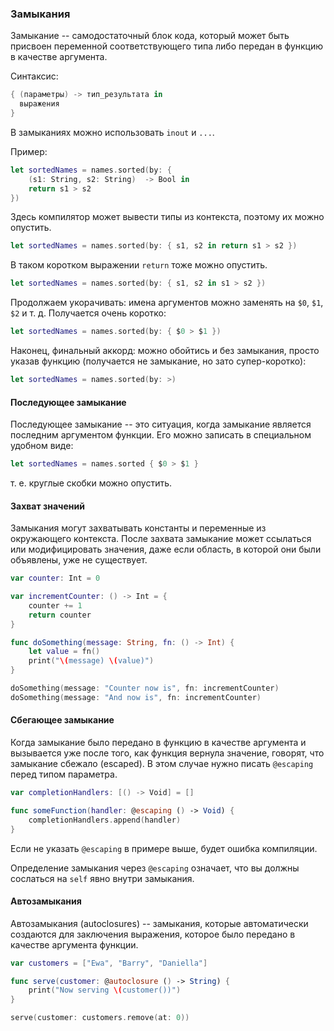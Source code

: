 ### Замыкания

Замыкание -- самодостаточный блок кода, который может быть присвоен переменной соответствующего типа либо передан в функцию в качестве аргумента.

Синтаксис:

```swift
{ (параметры) -> тип_результата in
  выражения
}
```

В замыканиях можно использовать `inout` и `...`.

Пример:

```swift
let sortedNames = names.sorted(by: { 
    (s1: String, s2: String)  -> Bool in
    return s1 > s2 
})
```

Здесь компилятор может вывести типы из контекста, поэтому их можно опустить.

```swift
let sortedNames = names.sorted(by: { s1, s2 in return s1 > s2 })
```

В таком коротком выражении `return` тоже можно опустить.

```swift
let sortedNames = names.sorted(by: { s1, s2 in s1 > s2 })
```

Продолжаем укорачивать: имена аргументов можно заменять на `$0`, `$1`, `$2` и т. д. Получается очень коротко:

```swift
let sortedNames = names.sorted(by: { $0 > $1 })
```

Наконец, финальный аккорд: можно обойтись и без замыкания, просто указав функцию (получается не замыкание, но зато супер-коротко):

```swift
let sortedNames = names.sorted(by: >)
```

#### Последующее замыкание

Последующее замыкание -- это ситуация, когда замыкание является последним аргументом функции. Его можно записать в специальном удобном виде:

```swift
let sortedNames = names.sorted { $0 > $1 }
``` 

т. е. круглые скобки можно опустить.

#### Захват значений

Замыкания могут захватывать константы и переменные из окружающего контекста. После захвата замыкание может ссылаться или модифицировать значения, даже если область, в которой они были объявлены, уже не существует.

```swift
var counter: Int = 0

var incrementCounter: () -> Int = {
    counter += 1
    return counter
}

func doSomething(message: String, fn: () -> Int) {
    let value = fn()
    print("\(message) \(value)")
}

doSomething(message: "Counter now is", fn: incrementCounter)
doSomething(message: "And now is", fn: incrementCounter)
```

#### Сбегающее замыкание

Когда замыкание было передано в функцию в качестве аргумента и вызывается уже после того, как функция вернула значение, говорят, что замыкание сбежало (escaped). В этом случае нужно писать `@escaping` перед типом параметра.

```swift
var completionHandlers: [() -> Void] = []

func someFunction(handler: @escaping () -> Void) {
    completionHandlers.append(handler)
}
```

Если не указать `@escaping` в примере выше, будет ошибка компиляции.

Определение замыкания через `@escaping` означает, что вы должны сослаться на `self` явно внутри замыкания.

#### Автозамыкания

Автозамыкания (autoclosures) -- замыкания, которые автоматически создаются для заключения выражения, которое было передано в качестве аргумента функции.

```swift
var customers = ["Ewa", "Barry", "Daniella"]

func serve(customer: @autoclosure () -> String) {
    print("Now serving \(customer())")
}

serve(customer: customers.remove(at: 0))
```
